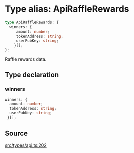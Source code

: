 # Type alias: ApiRaffleRewards

```ts
type ApiRaffleRewards: {
  winners: {
     amount: number;
     tokenAddress: string;
     userPubKey: string;
    }[];
};
```

Raffle rewards data.

## Type declaration

### winners

```ts
winners: {
  amount: number;
  tokenAddress: string;
  userPubKey: string;
 }[];
```

## Source

[src/types/api.ts:202](https://github.com/torque-labs/torque-ts-sdk/blob/35180ea2561c531d50df4b23b7bd32172a5fdc80/src/types/api.ts#L202)
